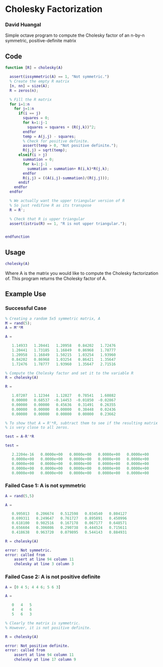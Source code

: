 # Cholesky Factorization
### David Huangal
Simple octave program to compute the Cholesky factor of an n-by-n symmetric,
positive-definite matrix

## Code
```matlab
function [R] = cholesky(A)

  assert(issymmetric(A) == 1, "Not symmetric.")
  % Create the empty R matrix
  [n, nn] = size(A);
  R = zeros(n);

  % Fill the R matrix
  for i=1:n
    for j=1:n
      if(i == j)
        squares = 0;
        for k=1:j-1
          squares = squares + (R(j,k))^2;
        endfor
        temp = A(j,j) - squares;
        % Check for positive definite.
        assert(temp > 0, "Not positive definite.");
        R(j,j) = sqrt(temp);
      elseif(i > j)
        summation = 0;
        for k=1:j-1
          summation = summation+ R(i,k)*R(j,k);
        endfor
        R(i,j) = ((A(i,j)-summation)/(R(j,j)));
      endif
    endfor
  endfor

  % We actually want the upper triangular version of R
  % So just redifine R as its transpose
  R = R';

  % Check that R is upper triangular
  assert(istriu(R) == 1, "R is not upper triangular.");


endfunction


```

## Usage
```matlab
cholesky(A)
```
Where A is the matrix you would like to compute the Cholesky factorization of. This program returns the Cholesky factor of A.

## Example Use
### Successful Case
```matlab
% Creating a random 5x5 symmetric matrix, A
M = rand(5);
A = M'*M

A =

   1.14933   1.20441   1.20958   0.84202   1.72476
   1.20441   1.73185   1.16849   0.86968   1.78777
   1.20958   1.16849   1.50215   1.03254   1.93960
   0.84202   0.86968   1.03254   0.86421   1.35647
   1.72476   1.78777   1.93960   1.35647   2.71516

% Compute the Cholesky factor and set it to the variable R
R = cholesky(A)

R =

   1.07207   1.12344   1.12827   0.78541   1.60882
   0.00000   0.68537  -0.14453  -0.01850  -0.02867
   0.00000   0.00000   0.45636   0.31491   0.26355
   0.00000   0.00000   0.00000   0.38448   0.02436
   0.00000   0.00000   0.00000   0.00000   0.23662

% To show that A = R'*R, subtract them to see if the resulting matrix
% is very close to all zeros.

test = A-R'*R

test =

   2.2204e-16   0.0000e+00   0.0000e+00   0.0000e+00   0.0000e+00
   0.0000e+00   0.0000e+00   0.0000e+00   0.0000e+00   0.0000e+00
   0.0000e+00   0.0000e+00   0.0000e+00   0.0000e+00   0.0000e+00
   0.0000e+00   0.0000e+00   0.0000e+00   0.0000e+00   0.0000e+00
   0.0000e+00   0.0000e+00   0.0000e+00   0.0000e+00   0.0000e+00

```

### Failed Case 1: A is not symmetric

```matlab
A = rand(5,5)

A =

   0.995013   0.206674   0.512598   0.034540   0.804127
   0.699311   0.249647   0.761727   0.895891   0.450996
   0.618100   0.982516   0.167178   0.067177   0.648571
   0.656604   0.306086   0.290738   0.444524   0.715611
   0.418638   0.963720   0.079895   0.544143   0.884931

R = cholesky(A)

error: Not symmetric.
error: called from
    assert at line 94 column 11
    cholesky at line 3 column 3

```

### Failed Case 2: A is not positive definite
```matlab
A = [0 4 5; 4 4 6; 5 6 3]

A =

   0   4   5
   4   4   6
   5   6   3

% Clearly the matrix is symmetric.
% However, it is not positive definite.

R = cholesky(A)

error: Not positive definite.
error: called from
    assert at line 94 column 11
    cholesky at line 17 column 9

```
